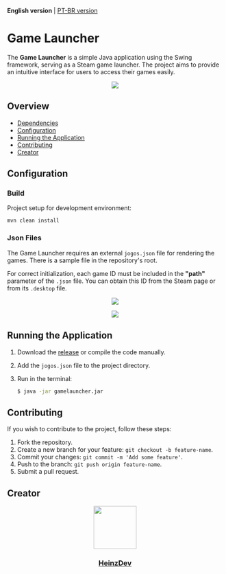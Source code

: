 **English version** | [PT-BR version](README.md)

# Game Launcher

The **Game Launcher** is a simple Java application using the Swing framework, serving as a Steam game launcher. The project aims to provide an intuitive interface for users to access their games easily.
<p align="center"><img src="https://i.imgur.com/5WJsli2.png"></p>

## Overview

- [Dependencies](#dependencies)
- [Configuration](#configuration)
- [Running the Application](#running-the-application)
- [Contributing](#contributing)
- [Creator](#creator)

## Configuration

### Build

Project setup for development environment:

```
mvn clean install
```

### Json Files

The Game Launcher requires an external `jogos.json` file for rendering the games. There is a sample file in the repository's root.

For correct initialization, each game ID must be included in the **"path"** parameter of the `.json` file. You can obtain this ID from the Steam page or from its `.desktop` file.

<p align="center"><img src="https://i.imgur.com/HKgOsoL.jpeg"></p>
<p align="center"><img src="https://i.imgur.com/9UC5rm6.png"></p>

## Running the Application

1. Download the [release](https://github.com/HeinzDev/Game-Launcher-Java/releases) or compile the code manually.

2. Add the `jogos.json` file to the project directory.

3. Run in the terminal:

   ```bash
   $ java -jar gamelauncher.jar

## Contributing

If you wish to contribute to the project, follow these steps:

1. Fork the repository.
2. Create a new branch for your feature:
`git checkout -b feature-name`.
3. Commit your changes: 
`git commit -m 'Add some feature'`.
4. Push to the branch: 
`git push origin feature-name`.
5. Submit a pull request.

## Creator
<div id="header" align="center">
  <a href="https://github.com/HeinzDev/">
    <img src="https://i.imgur.com/RtsYtRt.png" width="100"/>
  </a>
  <a href="https://github.com/HeinzDev/">
    <h3>HeinzDev</h3>  
  </a>
</div>

